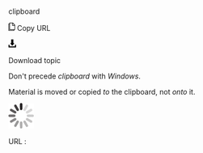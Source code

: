 # 

clipboard

![Copy URL](media/clipboard/Copy.png)
Copy URL

![Download](media/clipboard/Download.png)

Download topic

Don't precede *clipboard* with *Windows*. 

Material is moved or copied *to* the clipboard, not *onto* it.

![In progress](media/clipboard/activity-large.gif)

URL :
